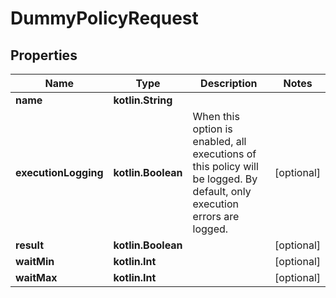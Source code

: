 
# DummyPolicyRequest

## Properties
Name | Type | Description | Notes
------------ | ------------- | ------------- | -------------
**name** | **kotlin.String** |  | 
**executionLogging** | **kotlin.Boolean** | When this option is enabled, all executions of this policy will be logged. By default, only execution errors are logged. |  [optional]
**result** | **kotlin.Boolean** |  |  [optional]
**waitMin** | **kotlin.Int** |  |  [optional]
**waitMax** | **kotlin.Int** |  |  [optional]




